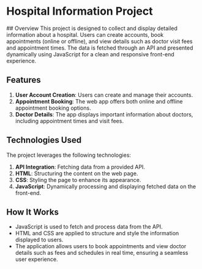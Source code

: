 <h1 style="align-items:center;">Hospital Information Project</h1>
## Overview
This project is designed to collect and display detailed information about a hospital. Users can create accounts, book appointments (online or offline), and view details such as doctor visit fees and appointment times. The data is fetched through an API and presented dynamically using JavaScript for a clean and responsive front-end experience.

## Features
1. **User Account Creation**: Users can create and manage their accounts.
2. **Appointment Booking**: The web app offers both online and offline appointment booking options.
3. **Doctor Details**: The app displays important information about doctors, including appointment times and visit fees.

## Technologies Used
The project leverages the following technologies:

1. **API Integration**: Fetching data from a provided API.
2. **HTML**: Structuring the content on the web page.
3. **CSS**: Styling the page to enhance its appearance.
4. **JavaScript**: Dynamically processing and displaying fetched data on the front-end.

## How It Works
- JavaScript is used to fetch and process data from the API.
- HTML and CSS are applied to structure and style the information displayed to users.
- The application allows users to book appointments and view doctor details such as fees and schedules in real time, ensuring a seamless user experience.
